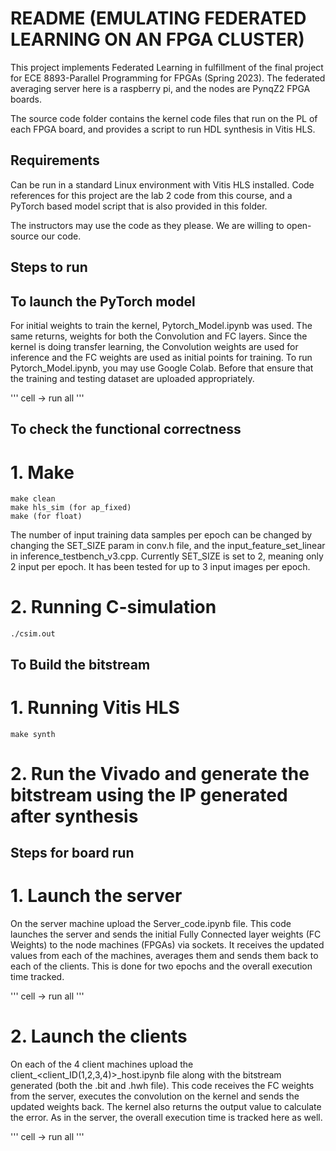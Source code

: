 # README (EMULATING FEDERATED LEARNING ON AN FPGA CLUSTER​)

This project implements Federated Learning in fulfillment of the final project for ECE 8893-Parallel Programming for FPGAs (Spring 2023). The federated averaging server here is a raspberry pi, and the nodes are PynqZ2 FPGA boards.

The source code folder contains the kernel code files that run on the PL of each FPGA board, and provides a script to run HDL synthesis in Vitis HLS.

## Requirements

Can be run in a standard Linux environment with Vitis HLS installed. Code references for this project are the lab 2 code from this course, and a PyTorch based model script that is also provided in this folder.

The instructors may use the code as they please. We are willing to open-source our code.

## Steps to run

## To launch the PyTorch model ##
For initial weights to train the kernel, Pytorch_Model.ipynb was used. The same returns, weights for both the Convolution and FC layers. Since the kernel is doing transfer learning, the Convolution weights are used for inference and the FC weights are used as initial points for training.
To run Pytorch_Model.ipynb, you may use Google Colab. Before that ensure that the training and testing dataset are uploaded appropriately.

'''
cell -> run all
'''

## To check the functional correctness ##
# 1. Make
```
make clean
make hls_sim (for ap_fixed)
make (for float)
```
The number of input training data samples per epoch can be changed by changing the SET_SIZE param in conv.h file, and the input_feature_set_linear in inference_testbench_v3.cpp. Currently SET_SIZE is set to 2, meaning only 2 input per epoch. It has been tested for up to 3 input images per epoch.

# 2. Running C-simulation
```
./csim.out
```
## To Build the bitstream ##
# 1. Running Vitis HLS
```
make synth
```
# 2. Run the Vivado and generate the bitstream using the IP generated after synthesis

## Steps for board run ##
# 1. Launch the server
On the server machine upload the Server_code.ipynb file. This code launches the server and sends the initial Fully Connected layer weights (FC Weights) to the node machines (FPGAs) via sockets. It receives the updated values from each of the machines, averages them and sends them back to each of the clients. This is done for two epochs and the overall execution time tracked.

'''
cell -> run all
'''

# 2. Launch the clients
On each of the 4 client machines upload the client_<client_ID(1,2,3,4)>_host.ipynb file along with the bitstream generated (both the .bit and .hwh file). This code receives the FC weights from the server, executes the convolution on the kernel and sends the updated weights back. The kernel also returns the output value to calculate the error. As in the server, the overall execution time is tracked here as well.

'''
cell -> run all
'''
